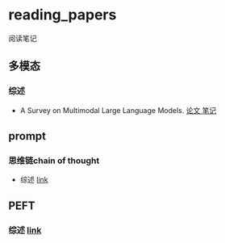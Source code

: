 # reading_papers
阅读笔记

## 多模态
### 综述
- A Survey on Multimodal Large Language Models. [论文 ](https://arxiv.org/abs/2306.13549) [笔记](https://github.com/jiayuchennlp/reading_papers/blob/main/%E5%A4%9A%E6%A8%A1%E6%80%81/%E7%BB%BC%E8%BF%B0.md)

## prompt
### 思维链chain of thought
- 综述 [link](https://github.com/jiayuchennlp/reading_papers/blob/main/prompt/%E6%80%9D%E7%BB%B4%E9%93%BEchain_of_thought.md)


## PEFT
### 综述 [link](https://github.com/jiayuchennlp/reading_papers/blob/main/PEFT/%E7%BB%BC%E8%BF%B0.md)
